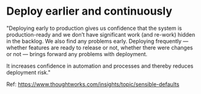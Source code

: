 # Deploy earlier and continuously

"Deploying early to production gives us confidence that the system is production-ready and we don’t have significant work (and re-work) hidden in the backlog. We also find any problems early. Deploying frequently — whether features are ready to release or not, whether there were changes or not — brings forward any problems with deployment.

It increases confidence in automation and processes and thereby reduces deployment risk."

Ref: https://www.thoughtworks.com/insights/topic/sensible-defaults
